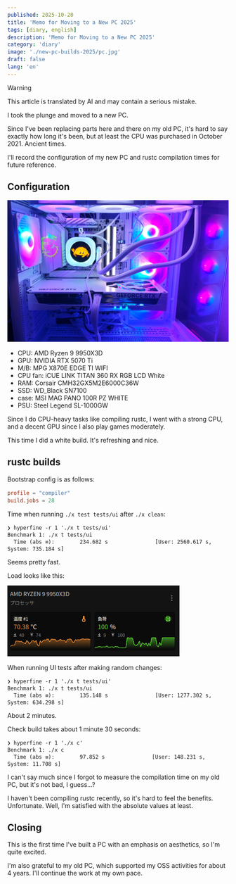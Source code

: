 ```yaml
---
published: 2025-10-20
title: 'Memo for Moving to a New PC 2025'
tags: [diary, english]
description: 'Memo for Moving to a New PC 2025'
category: 'diary'
image: './new-pc-builds-2025/pc.jpg'
draft: false
lang: 'en'
---
```


> [!WARNING]
> This article is translated by AI and may contain a serious mistake.

I took the plunge and moved to a new PC.

Since I've been replacing parts here and there on my old PC, it's hard to say exactly how long it's been, but at least the CPU was purchased in October 2021. Ancient times.

I'll record the configuration of my new PC and rustc compilation times for future reference.

## Configuration

![new PC pic](../../new-pc-builds-2025/pc.jpg)

- CPU: AMD Ryzen 9 9950X3D
- GPU: NVIDIA RTX 5070 Ti
- M/B: MPG X870E EDGE TI WIFI
- CPU fan: iCUE LINK TITAN 360 RX RGB LCD White
- RAM: Corsair CMH32GX5M2E6000C36W
- SSD: WD_Black SN7100
- case: MSI MAG PANO 100R PZ WHITE
- PSU: Steel Legend SL-1000GW

Since I do CPU-heavy tasks like compiling rustc, I went with a strong CPU, and a decent GPU since I also play games moderately.

This time I did a white build. It's refreshing and nice.

## rustc builds

Bootstrap config is as follows:

```toml
profile = "compiler"
build.jobs = 28
```

Time when running `./x test tests/ui` after `./x clean`:

```shell
❯ hyperfine -r 1 './x t tests/ui'
Benchmark 1: ./x t tests/ui
  Time (abs ≡):        234.682 s               [User: 2560.617 s, System: 735.184 s]
```

Seems pretty fast.

Load looks like this:

![CPU usage and temp. graph](../../new-pc-builds-2025/image.png)

When running UI tests after making random changes:

```shell
❯ hyperfine -r 1 './x t tests/ui'
Benchmark 1: ./x t tests/ui
  Time (abs ≡):        135.148 s               [User: 1277.302 s, System: 634.298 s]
```

About 2 minutes.

Check build takes about 1 minute 30 seconds:

```shell
❯ hyperfine -r 1 './x c'
Benchmark 1: ./x c
  Time (abs ≡):        97.852 s               [User: 148.231 s, System: 11.708 s]
```

I can't say much since I forgot to measure the compilation time on my old PC, but it's not bad, I guess...?

I haven't been compiling rustc recently, so it's hard to feel the benefits. Unfortunate. Well, I'm satisfied with the absolute values at least.

## Closing

This is the first time I've built a PC with an emphasis on aesthetics, so I'm quite excited.

I'm also grateful to my old PC, which supported my OSS activities for about 4 years. I'll continue the work at my own pace.
